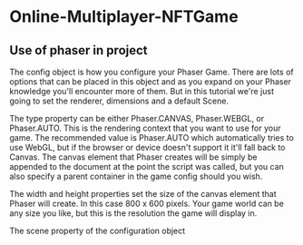 # Online-Multiplayer-NFTGame

## Use of phaser in project
The config object is how you configure your Phaser Game. There are lots of options that can be placed in this object and as you expand on your Phaser knowledge you'll encounter more of them. But in this tutorial we're just going to set the renderer, dimensions and a default Scene.

The type property can be either Phaser.CANVAS, Phaser.WEBGL, or Phaser.AUTO. This is the rendering context that you want to use for your game. The recommended value is Phaser.AUTO which automatically tries to use WebGL, but if the browser or device doesn't support it it'll fall back to Canvas. The canvas element that Phaser creates will be simply be appended to the document at the point the script was called, but you can also specify a parent container in the game config should you wish.

The width and height properties set the size of the canvas element that Phaser will create. In this case 800 x 600 pixels. Your game world can be any size you like, but this is the resolution the game will display in.

The scene property of the configuration object